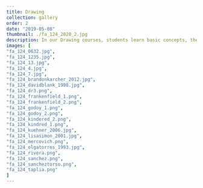 ```yaml
---
title: Drawing
collection: gallery
order: 2
date: "2019-05-08"
thumbnail: ./fa_124_2020_2.jpg
description: In our Drawing courses, students learn basic concepts, theories, media and techniques of drawing explored through still life, landscape, the figure, portraiture, and perspective studies. Emphasis is placed on development of observational drawing skills, composition, and an understanding of drawing as a primary form of visual communication and personal expression.
images: [
"fa_124_0632.jpg",
"fa_124_1235.jpg",
"fa_124_13.jpg",
"fa_124_4.jpg",
"fa_124_7.jpg",
"fa_124_brandonkarcher_2012.jpg",
"fa_124_davidblank_1998.jpg",
"fa_124_dr3.png",
"fa_124_frankenfield_1.png",
"fa_124_frankenfield_2.png",
"fa_124_godoy_1.png",
"fa_124_godoy_2.png",
"fa_124_kindered_2.png",
"fa_124_kindred_1.png",
"fa_124_kuehner_2006.jpg",
"fa_124_lisasimon_2001.jpg",
"fa_124_mercovich.png",
"fa_124_olgatorres_1993.jpg",
"fa_124_rivera.png",
"fa_124_sanchez.png",
"fa_124_sancheztorso.png",
"fa_124_taplia.png"
]
---
```

